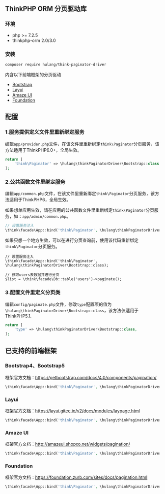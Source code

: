 ## ThinkPHP ORM 分页驱动库

### 环境

- php >= 7.2.5
- thinkphp-orm 2.0/3.0

### 安装

```bash
composer require hulang/think-paginator-driver
```

内含以下前端框架的分页驱动

* [Bootstrap](#bootstrap4bootstrap5)
* [Layui](#layui)
* [Amaze UI](#amaze-ui)
* [Foundation](#foundation)

## 配置

### 1.服务提供定义文件里重新绑定服务
编辑`app/provider.php`文件，在该文件里重新绑定`think\Paginator`分页服务，该方法适用于ThinkPHP6.0+，全局生效。
```php
return [
    'think\Paginator' => \hulang\thinkPaginatorDriver\Bootstrap::class
];
```

### 2.公共函数文件里绑定服务
编辑`app/common.php`文件，在该文件里重新绑定`think\Paginator`分页服务，该方法适用于ThinkPHP6，全局生效。

如果想单应用生效，请在应用的公共函数文件里重新绑定`think\Paginator`分页服务，如：`app/admin/common.php`。

```php
// 设置服务注入
\think\facade\App::bind('think\Paginator', \hulang\thinkPaginatorDriver\Bootstrap::class);
```

如果只想一个地方生效，可以在进行分页查询前，使用该代码重新绑定`think\Paginator`分页服务。

```
// 设置服务注入
\think\facade\App::bind('think\Paginator', \hulang\thinkPaginatorDriver\Bootstrap::class);

// 获取users表数据并进行分页
$list = \think\facade\Db::table('users')->paginate();
```

### 3.配置文件里定义分页类
编辑`config/paginate.php`文件，修改`type`配置项的值为`\hulang\thinkPaginatorDriver\Bootstrap::class`，该方法仅适用于ThinkPHP5.1.
```php
return [
    'type' => \hulang\thinkPaginatorDriver\Bootstrap::class,
];
```

## 已支持的前端框架

### Bootstrap4、Bootstrap5
框架官方文档：https://getbootstrap.com/docs/4.0/components/pagination/
```php
\think\facade\App::bind('think\Paginator', \hulang\thinkPaginatorDriver\Bootstrap::class);
```

### Layui
框架官方文档：https://layui.gitee.io/v2/docs/modules/laypage.html
```php
\think\facade\App::bind('think\Paginator', \hulang\thinkPaginatorDriver\Layui::class);
```

### Amaze UI
框架官方文档：http://amazeui.shopxo.net/widgets/pagination/
```php
\think\facade\App::bind('think\Paginator', \hulang\thinkPaginatorDriver\AmazeUI::class);
```

### Foundation
框架官方文档：https://foundation.zurb.com/sites/docs/pagination.html
```php
\think\facade\App::bind('think\Paginator', \hulang\thinkPaginatorDriver\Foundation::class);
```

